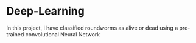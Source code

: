 # Deep-Learning
In this project, i have classified roundworms as alive or dead using a pre-trained convolutional Neural Network
